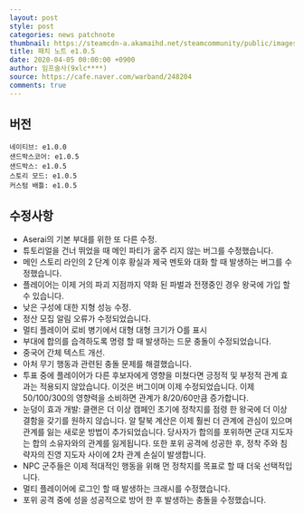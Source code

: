 ```yaml
---
layout: post
style: post
categories: news patchnote
thumbnail: https://steamcdn-a.akamaihd.net/steamcommunity/public/images/clans/26623866/b93f7e38364bb9ffb338f68b1c724d5c0d9ef94c.png
title: 패치 노트 e1.0.5
date: 2020-04-05 00:00:00 +0900
author: 임프술사(9xlc****)
source: https://cafe.naver.com/warband/248204
comments: true
---
```


## 버전
    네이티브: e1.0.0
    샌드박스코어: e1.0.5
    샌드박스: e1.0.5
    스토리 모드: e1.0.5
    커스텀 배틀: e1.0.5
    
## 수정사항
- Aserai의 기본 부대를 위한 또 다른 수정.
- 튜토리얼을 건너 뛰었을 때 메인 파티가 굶주 리지 않는 버그를 수정했습니다.
- 메인 스토리 라인의 2 단계 이후 황실과 제국 멘토와 대화 할 때 발생하는 버그를 수정했습니다.
- 플레이어는 이제 거의 파괴 지점까지 약화 된 파벌과 전쟁중인 경우 왕국에 가입 할 수 있습니다.
- 낮은 구성에 대한 지형 성능 수정.
- 정산 모집 알림 오류가 수정되었습니다.
- 멀티 플레이어 로비 병기에서 대형 대형 크기가 O를 표시
- 부대에 합의를 습격하도록 명령 할 때 발생하는 드문 충돌이 수정되었습니다.
- 중국어 간체 텍스트 개선.
- 아처 무기 행동과 관련된 충돌 문제를 해결했습니다.
- 투표 중에 플레이어가 다른 후보자에게 영향을 미쳤다면 긍정적 및 부정적 관계 효과는 적용되지 않았습니다. 이것은 버그이며 이제 수정되었습니다. 이제 50/100/300의 영향력을 소비하면 관계가 8/20/60만큼 증가합니다.
- 눈덩이 효과 개발: 클랜은 더 이상 캠페인 초기에 정착지를 점령 한 왕국에 더 이상 결함을 갖기를 원하지 않습니다. 알 탈북 계산은 이제 훨씬 더 관계에 관심이 있으며 관계를 잃는 새로운 방법이 추가되었습니다. 당사자가 합의를 포위하면 군대 지도자는 합의 소유자와의 관계를 잃게됩니다. 또한 포위 공격에 성공한 후, 정착 주와 침략자의 진영 지도자 사이에 2차 관계 손실이 발생합니다.
- NPC 군주들은 이제 적대적인 행동을 위해 먼 정착지를 목표로 할 때 더욱 선택적입니다.
- 멀티 플레이어에 로그인 할 때 발생하는 크래시를 수정했습니다.
- 포위 공격 중에 성을 성공적으로 방어 한 후 발생하는 충돌을 수정했습니다.
